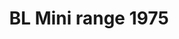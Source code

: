 ---
    title: BL Mini range 1975
    slug: BL-Mini-range-1975
    description:
    code: BL-Mini-range-1975
    image: https://cmdiy-archive.s3.us-east-1.amazonaws.com/adverts/images/BL+Mini+range+1975.jpeg
    download: https://cmdiy-archive.s3.us-east-1.amazonaws.com/adverts/documents/BL+Mini+range+1975.pdf
---